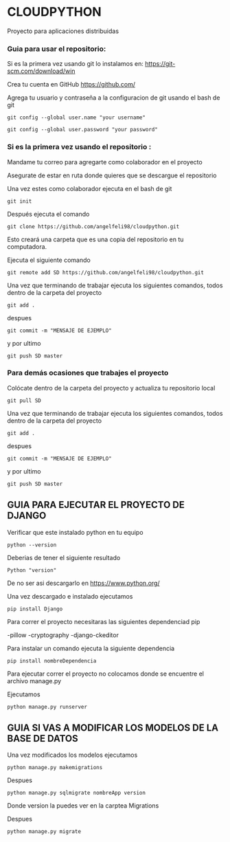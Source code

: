 # CLOUDPYTHON 

Proyecto para aplicaciones distribuidas

### Guia para usar el repositorio:

Si es la primera vez usando git lo instalamos en: https://git-scm.com/download/win

Crea tu cuenta en GitHub https://github.com/

Agrega tu usuario y contraseña a la configuracion de git usando el bash de git

```
git config --global user.name "your username"

git config --global user.password "your password"
```


### Si es la primera vez usando el repositorio :

Mandame tu correo para agregarte como colaborador en el proyecto

Asegurate de estar en ruta donde quieres que se descargue el repositorio

Una vez estes como colaborador ejecuta en el bash de git 
```
git init
```

Después ejecuta el comando
```
git clone https://github.com/angelfeli98/cloudpython.git
```
Esto creará una carpeta que es una copia del repositorio en tu computadora.


Ejecuta el siguiente comando 

```
git remote add SD https://github.com/angelfeli98/cloudpython.git
```

Una vez que terminando de trabajar ejecuta los siguientes comandos, todos dentro de la carpeta del proyecto

```
git add .
```

despues 

```
git commit -m "MENSAJE DE EJEMPLO"
```

y por ultimo 

```
git push SD master
```


### Para demás ocasiones que trabajes el proyecto

Colócate dentro de la carpeta del proyecto y actualiza tu repositorio local 
 
```
git pull SD
```

Una vez que terminando de trabajar ejecuta los siguientes comandos, todos dentro de la carpeta del proyecto

```
git add .
```

despues 

```
git commit -m "MENSAJE DE EJEMPLO"
```

y por ultimo 

```
git push SD master
```

## GUIA PARA EJECUTAR EL PROYECTO DE DJANGO

Verificar que este instalado python en tu equipo 

```
python --version 
```
Deberias de tener el siguiente resultado

```
Python "version"
```

De no ser asi descargarlo en https://www.python.org/

Una vez descargado e instalado ejecutamos 

```
pip install Django
```

Para correr el proyecto necesitaras las siguientes dependenciad pip

-pillow
-cryptography
-django-ckeditor

Para instalar un comando ejecuta la siguiente dependencia
```
pip install nombreDependencia
```

Para ejecutar correr el proyecto no colocamos donde se encuentre el archivo manage.py

Ejecutamos 

```
python manage.py runserver
```

## GUIA SI VAS A MODIFICAR LOS MODELOS DE LA BASE DE DATOS 

Una vez modificados los modelos ejecutamos 

```
python manage.py makemigrations 
```
Despues 

 ```
python manage.py sqlmigrate nombreApp version
 ```
 Donde version la puedes ver en la carptea Migrations 

 Despues 
  ```
python manage.py migrate 
  ```


